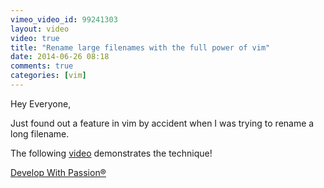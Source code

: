 ```yaml
---
vimeo_video_id: 99241303
layout: video
video: true
title: "Rename large filenames with the full power of vim"
date: 2014-06-26 08:18
comments: true
categories: [vim]
---
```

Hey Everyone,

Just found out a feature in vim by accident when I was trying to rename a long filename.

The following [video](https://vimeo.com/99241303) demonstrates the technique!

[Develop With Passion®](http://www.developwithpassion.com)
